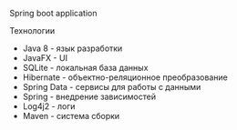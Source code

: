 Spring boot application

Технологии
- Java 8 - язык разработки
- JavaFX - UI
- SQLite - локальная база данных
- Hibernate - объектно-реляционное преобразование
- Spring Data - сервисы для работы с данными
- Spring - внедрение зависимостей
- Log4j2 - логи
- Maven - система сборки